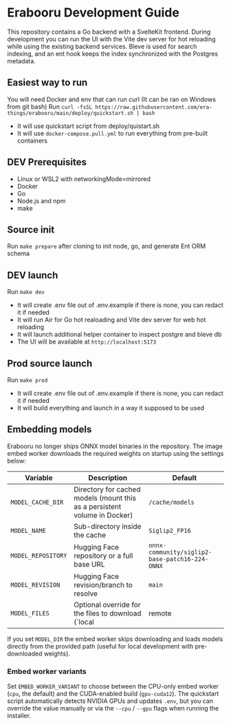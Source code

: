 # Erabooru Development Guide

This repository contains a Go backend with a SvelteKit frontend. During development you can run the UI with the Vite dev server for hot reloading while using the existing backend services. Bleve is used for search indexing, and an ent hook keeps the index synchronized with the Postgres metadata.

## Easiest way to run
You will need Docker and env that can run curl (It can be ran on Windows from git bash)
Run `curl -fsSL https://raw.githubusercontent.com/era-things/erabooru/main/deploy/quickstart.sh | bash`
* It will use quickstart script from deploy/quistart.sh
* It will use `docker-compose.pull.yml` to run everything from pre-built containers

## DEV Prerequisites
- Linux or WSL2 with networkingMode=mirrored
- Docker
- Go
- Node.js and npm
- make

## Source init
Run `make prepare` after cloning to init node, go, and generate Ent ORM schema

## DEV launch
Run `make dev` 
* It will create .env file out of .env.example if there is none, you can redact it if needed
* It will run Air for Go hot realoading and Vite dev server for web hot reloading
* It will launch additional helper container to inspect postgre and bleve db
* The UI will be available at `http://localhost:5173`

## Prod source launch
Run `make prod`
* It will create .env file out of .env.example if there is none, you can redact it if needed
* It will build everything and launch in a way it supposed to be used

## Embedding models
Erabooru no longer ships ONNX model binaries in the repository. The image embed worker
downloads the required weights on startup using the settings below:

| Variable | Description | Default |
| --- | --- | --- |
| `MODEL_CACHE_DIR` | Directory for cached models (mount this as a persistent volume in Docker) | `/cache/models` |
| `MODEL_NAME` | Sub-directory inside the cache | `Siglip2_FP16` |
| `MODEL_REPOSITORY` | Hugging Face repository or a full base URL | `onnx-community/siglip2-base-patch16-224-ONNX` |
| `MODEL_REVISION` | Hugging Face revision/branch to resolve | `main` |
| `MODEL_FILES` | Optional override for the files to download (`local|remote|sha`, comma separated) | *(built-in defaults)* |

If you set `MODEL_DIR` the embed worker skips downloading and loads models directly from the
provided path (useful for local development with pre-downloaded weights).

### Embed worker variants

Set `EMBED_WORKER_VARIANT` to choose between the CPU-only embed worker (`cpu`, the default) and
the CUDA-enabled build (`gpu-cuda12`). The quickstart script automatically detects NVIDIA GPUs and
updates `.env`, but you can override the value manually or via the `--cpu` / `--gpu` flags when
running the installer.

